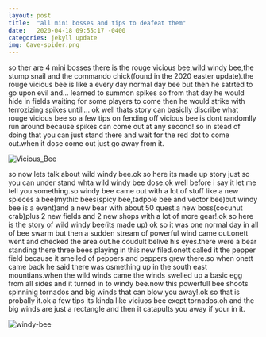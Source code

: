 ```yaml
---
layout: post
title:  "all mini bosses and tips to deafeat them"
date:   2020-04-18 09:55:17 -0400
categories: jekyll update
img: Cave-spider.png
---
```

so ther are 4 mini bosses there is the rouge vicious bee,wild windy bee,the stump snail and the commando chick(found in the 2020 easter update).the rouge vicious bee is like a every day normal day bee but then he satrted to go upon evil and... learned to summon spikes so from that day he would hide in fields waiting for some players to come then he would strike with terrozizing spikes untill... ok well thats story can basiclly discribe what rouge vicious bee so a few tips on fending off vicious bee is dont randomlly run around because spikes can come out at any second!.so in stead of doing that you can just stand there and wait for the red dot to come out.when it dose come out just go away from it.

![Vicious_Bee]({{site.baseurl}}/images/Vicious_Bee.png)

so now lets talk about wild windy bee.ok so here its made up story just so you can under stand whta wild windy bee dose.ok well before i say it let me tell you something.so windy bee came out with a lot of stuff like a new spieces a bee(mythic bees(spicy bee,tadpole bee and vector bee)but windy bee is a event)and a new bear with about 50 quest.a new boss(cocunut crab)plus 2 new fields and 2 new shops with a lot of more gear!.ok so here is the story of wild windy bee(its made up) ok so it was one normal day in all of bee swarm but then a sudden stream of powerful wind came out.onett went and checked the area out.he coudult belive his eyes.there were a bear standing there three bees playing in this new filed.onett called it the pepper field because it smelled of peppers and peppers grew there.so when onett came back he said there was osmething up in the south east mountians.when the wild winds came the winds swelled up a basic egg from all sides and it turned in to windy bee.now this powerfull bee shoots spinninig tornados and big winds that can blow you away!.ok so that is probally it.ok a few tips its kinda like viciuos bee exept tornados.oh and the big winds are just a rectangle and then it catapults you away if your in it.

![windy-bee]({{site.baseurl}}/images/windy.png)

 

